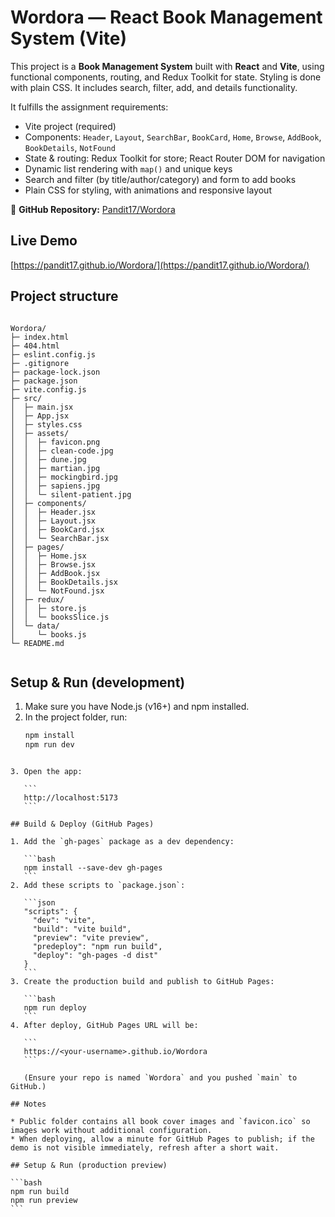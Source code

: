 # Wordora — React Book Management System (Vite)

This project is a **Book Management System** built with **React** and **Vite**, using functional components, routing, and Redux Toolkit for state. Styling is done with plain CSS. It includes search, filter, add, and details functionality.

It fulfills the assignment requirements:
- Vite project (required)
- Components: `Header`, `Layout`, `SearchBar`, `BookCard`, `Home`, `Browse`, `AddBook`, `BookDetails`, `NotFound`
- State & routing: Redux Toolkit for store; React Router DOM for navigation
- Dynamic list rendering with `map()` and unique keys
- Search and filter (by title/author/category) and form to add books
- Plain CSS for styling, with animations and responsive layout



🔗 **GitHub Repository:** [Pandit17/Wordora](https://github.com/Pandit17/Wordora)


## Live Demo

[https://pandit17.github.io/Wordora/](https://pandit17.github.io/Wordora/)


## Project structure
```

Wordora/
├─ index.html
├─ 404.html
├─ eslint.config.js
├─ .gitignore
├─ package-lock.json
├─ package.json
├─ vite.config.js
├─ src/
│  ├─ main.jsx
│  ├─ App.jsx
│  ├─ styles.css
│  ├─ assets/                 
│  │  ├─ favicon.png          
│  │  ├─ clean-code.jpg
│  │  ├─ dune.jpg
│  │  ├─ martian.jpg
│  │  ├─ mockingbird.jpg
│  │  ├─ sapiens.jpg
│  │  └─ silent-patient.jpg
│  ├─ components/
│  │  ├─ Header.jsx
│  │  ├─ Layout.jsx
│  │  ├─ BookCard.jsx
│  │  └─ SearchBar.jsx
│  ├─ pages/
│  │  ├─ Home.jsx
│  │  ├─ Browse.jsx
│  │  ├─ AddBook.jsx
│  │  ├─ BookDetails.jsx
│  │  └─ NotFound.jsx
│  ├─ redux/
│  │  ├─ store.js
│  │  └─ booksSlice.js
│  └─ data/
│     └─ books.js
└─ README.md


````

## Setup & Run (development)
1. Make sure you have Node.js (v16+) and npm installed.  
2. In the project folder, run:
   ```bash
   npm install
   npm run dev
````

3. Open the app:

   ```
   http://localhost:5173
   ```

## Build & Deploy (GitHub Pages)

1. Add the `gh-pages` package as a dev dependency:

   ```bash
   npm install --save-dev gh-pages
   ```
2. Add these scripts to `package.json`:

   ```json
   "scripts": {
     "dev": "vite",
     "build": "vite build",
     "preview": "vite preview",
     "predeploy": "npm run build",
     "deploy": "gh-pages -d dist"
   }
   ```
3. Create the production build and publish to GitHub Pages:

   ```bash
   npm run deploy
   ```
4. After deploy, GitHub Pages URL will be:

   ```
   https://<your-username>.github.io/Wordora
   ```

   (Ensure your repo is named `Wordora` and you pushed `main` to GitHub.)

## Notes

* Public folder contains all book cover images and `favicon.ico` so images work without additional configuration.
* When deploying, allow a minute for GitHub Pages to publish; if the demo is not visible immediately, refresh after a short wait.

## Setup & Run (production preview)

```bash
npm run build
npm run preview
```


